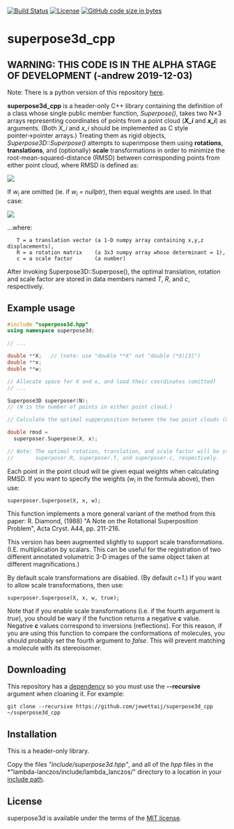 [![Build Status](https://travis-ci.org/jewettaij/superpose3d_cpp.svg?branch=master)](https://travis-ci.org/jewettaij/superpose3d_cpp.svg?branch=master)
[![License](https://img.shields.io/badge/License-MIT-green.svg)]()
[![GitHub code size in bytes](https://img.shields.io/github/languages/code-size/jewettaij/superpose3d_cpp)]()


superpose3d_cpp
===========

## WARNING: THIS CODE IS IN THE ALPHA STAGE OF DEVELOPMENT (-andrew 2019-12-03)

Note: There is a python version of this repository
[here](https://github.com/jewettaij/superpose3d).

**superpose3d_cpp** is a header-only C++ library containing the definition
of a class whose single public member function, *Superpose()*,
takes two N×3 arrays representing coordinates of points
from a point cloud (***X_i*** and ***x_i***) as arguments.
(Both *X_i* and *x_i* should be implemented as C style pointer→pointer arrays.)
Treating them as rigid objects,
*Superpose3D::Superpose()* attempts to superimpose
them using **rotations**, **translations**, and (optionally) **scale**
transformations in order to minimize the root-mean-squared-distance (RMSD)
between corresponding points from either point cloud, where RMSD is defined as:

<img src="http://latex.codecogs.com/gif.latex?\large&space;RMSD=\left(\frac{\sum_{i=1}^n\,w_i\,|X_i-\sum_{j=1}^n(cR_{ij}x_j+T_i)|^2}{\sum_{i=1}^nw_i}\right)^{\frac{1}{2}}"/>

If *w<sub>i</sub>* are omitted (ie. if *w<sub>i</sub> = nullptr*),
then equal weights are used.  In that case:

<img src="http://latex.codecogs.com/gif.latex?\large&space;RMSD=\left(\frac{1}{n}\,\sum_{i=1}^n\,|X_i-\sum_{j=1}^n (cR_{ij}x_j+T_i)|^2\right)^{\frac{1}{2}}"/>

...where:
```
   T = a translation vector (a 1-D numpy array containing x,y,z displacements),
   R = a rotation matrix    (a 3x3 numpy array whose determinant = 1),
   c = a scale factor       (a number)
```

After invoking Superpose3D::Superpose(), the optimal translation, rotation and
scale factor are stored in data members named *T*, *R*, and *c*, respectively.


##  Example usage

```cpp
#include "superpose3d.hpp"
using namespace superpose3d;

// ...

double **X;   // (note: use "double **X" not "double (*X)[3]")
double **x;
double **w;

// Allocate space for X and x, and load their coordinates (omitted)
// ...

Superpose3D superposer(N);
// (N is the number of points in either point cloud.)

// Calculate the optimal supperposition between the two point clouds (X and x)

double rmsd =
  superposer.Superpose(X, x);

// Note: The optimal rotation, translation, and scale factor will be stored in
//       superposer.R, superposer.T, and superposer.c, respectively.
```
Each point in the point cloud will be given equal weights when calculating RMSD.
If you want to specify the weights (*w<sub>i</sub>* in the formula above),
then use:
```
superposer.Superpose(X, x, w);
```
This function implements a more general variant of the method from this paper:
R. Diamond, (1988)
"A Note on the Rotational Superposition Problem",
 Acta Cryst. A44, pp. 211-216.

This version has been augmented slightly to support scale transformations.
(I.E. multiplication by scalars.  This can be useful for the registration
of two different annotated volumetric 3-D images of the same object taken
at different magnifications.)

By default scale transformations are disabled.  (By default *c=1*.)
If you want to allow scale transformations, then use:
```
superposer.Superpose(X, x, w, true);
```

Note that if you enable scale transformations (i.e. if the fourth argument is *true*), you should be wary if the function returns a negative **c** value.  Negative **c** values correspond to inversions (reflections).  For this reason, if you are using this function to compare the conformations of molecules, you should probably set the fourth argument to *false*.  This will prevent matching a molecule with its stereoisomer.


## Downloading

This repository has a [dependency](https://github.com/mrcdr/lambda-lanczos)
so you must use the **--recursive** argument when cloaning it.  For example:

```
git clone --recursive https://github.com/jewettaij/superpose3d_cpp ~/superpose3d_cpp
```

## Installation

This is a header-only library.

Copy the files *"include/superpose3d.hpp"*, and all of the *hpp* files in the
*"lambda-lanczos/include/lambda_lanczos/" directory to a location in your
[include path](https://www.rapidtables.com/code/linux/gcc/gcc-i.html).


## License

superpose3d is available under the terms of the [MIT license](LICENSE.md).
